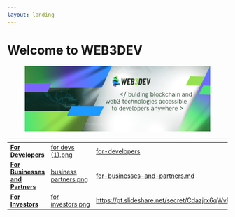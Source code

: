 ```yaml
---
layout: landing
---
```


# Welcome to WEB3DEV

<figure><img src=".gitbook/assets/Linkedin Cover.png" alt=""><figcaption></figcaption></figure>

<table data-view="cards"><thead><tr><th></th><th data-hidden data-card-cover data-type="files"></th><th data-hidden data-card-target data-type="content-ref"></th></tr></thead><tbody><tr><td><a href="for-developers/"><strong>For Developers</strong></a></td><td><a href=".gitbook/assets/for devs (1).png">for devs (1).png</a></td><td><a href="for-developers/">for-developers</a></td></tr><tr><td><a href="for-businesses-and-partners.md"><strong>For Businesses and Partners</strong></a></td><td><a href=".gitbook/assets/business partners.png">business partners.png</a></td><td><a href="for-businesses-and-partners.md">for-businesses-and-partners.md</a></td></tr><tr><td><a href="https://pt.slideshare.net/secret/GCMLUKPWoQkwhe"><strong>For Investors</strong></a></td><td><a href=".gitbook/assets/for investors.png">for investors.png</a></td><td><a href="https://pt.slideshare.net/secret/Cdazjrx6qWvFXi">https://pt.slideshare.net/secret/Cdazjrx6qWvFXi</a></td></tr></tbody></table>
